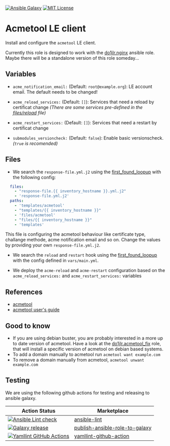 [![Ansible Galaxy](https://raw.githubusercontent.com/roles-ansible/ansible_role_acmetool/main/.github/galaxy.svg?sanitize=true)](https://galaxy.ansible.com/do1jlr/acmetool) [![MIT License](https://raw.githubusercontent.com/roles-ansible/ansible_role_acmetool/main/.github/license.svg?sanitize=true)](https://github.com/roles-ansible/ansible_role_acmetool/blob/main/LICENCE)

 Acmetool LE client
==================

Install and configure the `acmetool` LE client.

Currently this role is designed to work with the [do1jlr.nginx](https://github.com/do1jlr/ansible_role_nginx.git) ansible role. Maybe there will be a standalone version of this role someday...


 Variables
-----------

* ``acme_notification_email:`` (Default: ``root@example.org``):
  LE account email. The default needs to be changed!

* ``acme_reload_services:`` (Default: ``[]``):
  Services that need a reload by certificat change
  *(There are some services pre-defined in the [files/reload](files/reload) file)*

* ``acme_restart_services:`` (Default: ``[]``):
  Services that need a restart by certificat change

* ``submodules_versioncheck:`` (Default: ``false``):
  Enable basic versionscheck. *(``true`` is recomended)*


 Files
-------
* We search the ``response-file.yml.j2`` using the [first_found_loopup](https://docs.ansible.com/ansible/latest/collections/ansible/builtin/first_found_lookup.html) with the following config:
```yaml
  files:
    - "response-file.{{ inventory_hostname }}.yml.j2"
    - 'response-file.yml.j2'
  paths:
    - 'templates/acmetool'
    - "templates/{{ inventory_hostname }}"
    - 'files/acmetool'
    - "files/{{ inventory_hostname }}"
    - 'templates'
```
This file is configuring the acmetool behaviour like certificate type, challange methode, acme notification email and so on. Change the values by providing your own ``response-file.yml.j2``.

* We search the ``reload`` and ``restart`` hook using the [first_found_loopup](https://docs.ansible.com/ansible/latest/collections/ansible/builtin/first_found_lookup.html) with the config defined in ``vars/main.yml``.

* We deploy the ``acme-reload`` and ``acme-restart`` configuration based on the ``acme_reload_services:`` and ``acme_restart_services:`` variables

 References
------------

* [acmetool](https://github.com/hlandau/acmetool)
* [acmetool user's guide](https://hlandau.github.io/acmetool/userguide)

 Good to know
--------------
+ If you are using debian buster, you are probably interested in a more up to date version of acmetool. Have a look at the [do1jlr.acmetool_fix](https://galaxy.ansible.com/do1jlr/acmetool_fix) role, that will install a specific version of acmetool on debian based systems.
+ To add a domain manually to acmetool run ``acmetool want example.com``
+ To remove a domain manually from acmetool, ``acmetool unwant example.com``

 Testing
---------
We are using the following github actions for testing and releasing to ansible galaxy.

| Action Status | Marketplace |
| ------------- | ----------- |
| [![Ansible Lint check](https://github.com/roles-ansible/ansible_role_acmetool/actions/workflows/ansible-linting-check.yml/badge.svg)](https://github.com/roles-ansible/ansible_role_acmetool/actions/workflows/ansible-linting-check.yml) | [ansible-lint](https://github.com/marketplace/actions/ansible-lint) |
| [![Galaxy release](https://github.com/roles-ansible/ansible_role_acmetool/actions/workflows/galaxy.yml/badge.svg)](https://github.com/roles-ansible/ansible_role_acmetool/actions/workflows/galaxy.yml) | [publish-ansible-role-to-galaxy](https://github.com/marketplace/actions/publish-ansible-role-to-galaxy) |
| [![Yamllint GitHub Actions](https://github.com/roles-ansible/ansible_role_acmetool/actions/workflows/yamllint.yaml/badge.svg)](https://github.com/roles-ansible/ansible_role_acmetool/actions/workflows/yamllint.yaml) | [yamllint-github-action](https://github.com/marketplace/actions/yamllint-github-action) |
